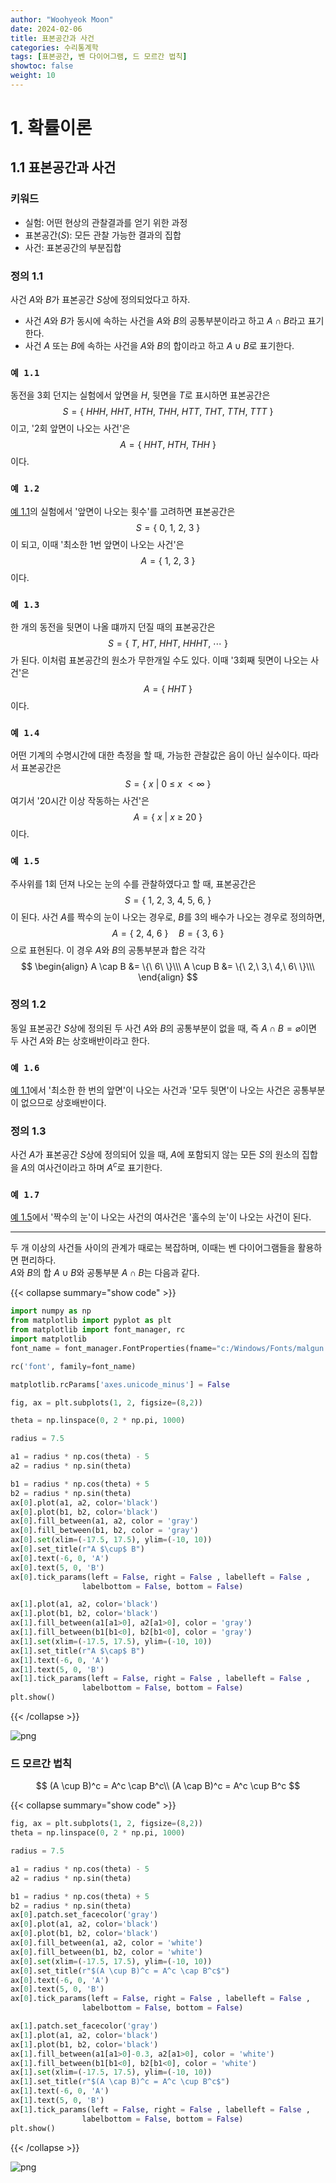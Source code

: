 ```yaml
---
author: "Woohyeok Moon"
date: 2024-02-06
title: 표본공간과 사건
categories: 수리통계학
tags: [표본공간, 벤 다이어그램, 드 모르간 법칙]
showtoc: false
weight: 10
---
```


# 1. 확률이론

## 1.1 표본공간과 사건

### 키워드

- 실험: 어떤 현상의 관찰결과를 얻기 위한 과정
- 표본공간($S$): 모든 관찰 가능한 결과의 집합
- 사건: 표본공간의 부분집합

### 정의 1.1

사건 $A$와 $B$가 표본공간 $S$상에 정의되었다고 하자.
- 사건 $A$와 $B$가 동시에 속하는 사건을 $A$와 $B$의 공통부분이라고 하고 $A \cap B$라고 표기한다.
- 사건 $A$ 또는 $B$에 속하는 사건을 $A$와 $B$의 합이라고 하고 $A \cup B$로 표기한다.

### `예 1.1`

동전을 3회 던지는 실험에서 앞면을 $H$, 뒷면을 $T$로 표시하면 표본공간은
$$
S = \{\ HHH,\ HHT,\ HTH,\ THH,\ HTT,\ THT,\ TTH,\ TTT\ \}
$$
이고, '2회 앞면이 나오는 사건'은
$$
A = \{\ HHT,\ HTH,\ THH\ \}
$$
이다.

### `예 1.2`

[예 1.1](#예-11)의 실험에서 '앞면이 나오는 횟수'를 고려하면 표본공간은
$$
S = \{\ 0,\ 1,\ 2,\ 3\ \}
$$
이 되고, 이때 '최소한 1번 앞면이 나오는 사건'은
$$
A = \{\ 1,\ 2,\ 3\ \}
$$
이다.

### `예 1.3`

한 개의 동전을 뒷면이 나올 떄까지 던질 때의 표본공간은
$$
S = \{\ T,\ HT,\ HHT,\ HHHT,\ \cdots\ \}
$$
가 된다. 이처럼 표본공간의 원소가 무한개일 수도 있다. 이때 '3회째 뒷면이 나오는 사건'은
$$
A = \{\ HHT\ \}
$$
이다.

### `예 1.4`

어떤 기계의 수명시간에 대한 측정을 할 때, 가능한 관찰값은 음이 아닌 실수이다. 따라서 표본공간은
$$
S = \{\ x\ |\ 0\ \le\  x\ < \infty\ \}
$$
여기서 '20시간 이상 작동하는 사건'은
$$
A = \{\ x\ |\ x\ \ge\ 20 \ \}
$$
이다.

### `예 1.5`

주사위를 1회 던져 나오는 눈의 수를 관찰하였다고 할 때, 표본공간은
$$ S = \{\ 1,\ 2,\ 3,\ 4,\ 5,\ 6,\ \}$$
이 된다. 사건 $A$를 짝수의 눈이 나오는 경우로, $B$를 3의 배수가 나오는 경우로 정의하면,
$$ A = \{\ 2,\ 4,\ 6\ \}\quad B = \{\ 3,\ 6\ \} $$
으로 표현된다. 이 경우 $A$와 $B$의 공통부분과 합은 각각
$$
\begin{align}
A \cap B &= \{\ 6\ \}\\\
A \cup B &= \{\ 2,\ 3,\ 4,\ 6\ \}\\\
\end{align}
$$



### 정의 1.2
동일 표본공간 $S$상에 정의된 두 사건 $A$와 $B$의 공통부분이 없을 때, 즉 $A \cap B = \varnothing$이면 두 사건 $A$와 $B$는 상호배반이라고 한다.

### `예 1.6`
[예 1.1](#예-11)에서 '최소한 한 번의 앞면'이 나오는 사건과 '모두 뒷면'이 나오는 사건은 공통부분이 없으므로 상호배반이다.

### 정의 1.3
사건 $A$가 표본공간 $S$상에 정의되어 있을 때, $A$에 포함되지 않는 모든 $S$의 원소의 집합을 $A$의 여사건이라고 하며 $A^c$로 표기한다.

### `예 1.7`
[예 1.5](#예-15)에서 '짝수의 눈'이 나오는 사건의 여사건은 '홀수의 눈'이 나오는 사건이 된다.

---

두 개 이상의 사건들 사이의 관계가 때로는 복잡하며, 이때는 벤 다이어그램들을 활용하면 편리하다.  
$A$와 $B$의 합 $A \cup B$와 공통부분 $A \cap B$는 다음과 같다.

{{< collapse summary="show code" >}}


```python
import numpy as np
from matplotlib import pyplot as plt
from matplotlib import font_manager, rc
import matplotlib
font_name = font_manager.FontProperties(fname="c:/Windows/Fonts/malgun.ttf").get_name()

rc('font', family=font_name)

matplotlib.rcParams['axes.unicode_minus'] = False

fig, ax = plt.subplots(1, 2, figsize=(8,2))

theta = np.linspace(0, 2 * np.pi, 1000)

radius = 7.5

a1 = radius * np.cos(theta) - 5
a2 = radius * np.sin(theta)

b1 = radius * np.cos(theta) + 5
b2 = radius * np.sin(theta)
ax[0].plot(a1, a2, color='black')
ax[0].plot(b1, b2, color='black')
ax[0].fill_between(a1, a2, color = 'gray')
ax[0].fill_between(b1, b2, color = 'gray')
ax[0].set(xlim=(-17.5, 17.5), ylim=(-10, 10))
ax[0].set_title(r"A $\cup$ B")
ax[0].text(-6, 0, 'A')
ax[0].text(5, 0, 'B')
ax[0].tick_params(left = False, right = False , labelleft = False , 
                labelbottom = False, bottom = False)

ax[1].plot(a1, a2, color='black')
ax[1].plot(b1, b2, color='black')
ax[1].fill_between(a1[a1>0], a2[a1>0], color = 'gray')
ax[1].fill_between(b1[b1<0], b2[b1<0], color = 'gray')
ax[1].set(xlim=(-17.5, 17.5), ylim=(-10, 10))
ax[1].set_title(r"A $\cap$ B")
ax[1].text(-6, 0, 'A')
ax[1].text(5, 0, 'B')
ax[1].tick_params(left = False, right = False , labelleft = False , 
                labelbottom = False, bottom = False)
plt.show()
```

{{< /collapse >}}
    
![png](output_15_0.png)
    




### 드 모르간 법칙

$$
(A \cup B)^c = A^c \cap B^c\\
(A \cap B)^c = A^c \cup B^c
$$

{{< collapse summary="show code" >}}


```python
fig, ax = plt.subplots(1, 2, figsize=(8,2))
theta = np.linspace(0, 2 * np.pi, 1000)

radius = 7.5

a1 = radius * np.cos(theta) - 5
a2 = radius * np.sin(theta)

b1 = radius * np.cos(theta) + 5
b2 = radius * np.sin(theta)
ax[0].patch.set_facecolor('gray')
ax[0].plot(a1, a2, color='black')
ax[0].plot(b1, b2, color='black')
ax[0].fill_between(a1, a2, color = 'white')
ax[0].fill_between(b1, b2, color = 'white')
ax[0].set(xlim=(-17.5, 17.5), ylim=(-10, 10))
ax[0].set_title(r"$(A \cup B)^c = A^c \cap B^c$")
ax[0].text(-6, 0, 'A')
ax[0].text(5, 0, 'B')
ax[0].tick_params(left = False, right = False , labelleft = False , 
                labelbottom = False, bottom = False)

ax[1].patch.set_facecolor('gray')
ax[1].plot(a1, a2, color='black')
ax[1].plot(b1, b2, color='black')
ax[1].fill_between(a1[a1>0]-0.3, a2[a1>0], color = 'white')
ax[1].fill_between(b1[b1<0], b2[b1<0], color = 'white')
ax[1].set(xlim=(-17.5, 17.5), ylim=(-10, 10))
ax[1].set_title(r"$(A \cap B)^c = A^c \cup B^c$")
ax[1].text(-6, 0, 'A')
ax[1].text(5, 0, 'B')
ax[1].tick_params(left = False, right = False , labelleft = False , 
                labelbottom = False, bottom = False)
plt.show()
```

{{< /collapse >}}
    
![png](output_19_0.png)
    



